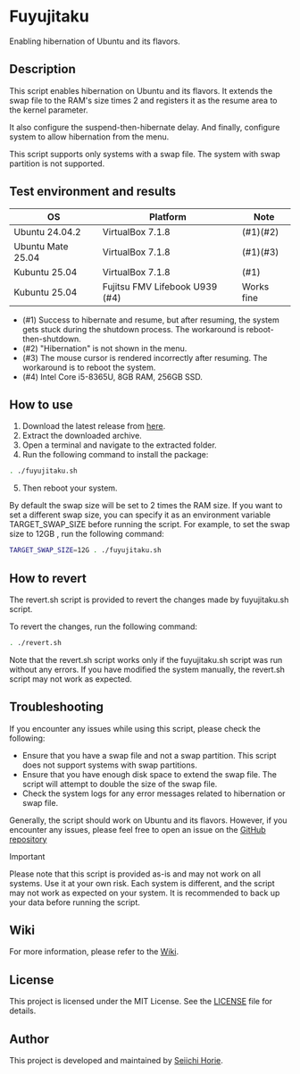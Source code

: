 # Fuyujitaku
Enabling hibernation of Ubuntu and its flavors. 

## Description
This script enables hibernation on Ubuntu and its flavors. 
It extends the swap file to the RAM's size times 2 and registers it as the resume area to the kernel parameter.

It also configure the suspend-then-hibernate delay. And finally, configure system to allow hibernation from the menu.

This script supports only systems with a swap file. The system with swap partition is not supported.

## Test environment and results
| OS                | Platform                      | Note       |
|--                 |--                             |--          |
| Ubuntu 24.04.2    | VirtualBox 7.1.8              | (#1)(#2)       |
| Ubuntu Mate 25.04 | VirtualBox 7.1.8              | (#1)(#3)   |
| Kubuntu 25.04    | VirtualBox 7.1.8               | (#1)       |
| Kubuntu 25.04    | Fujitsu FMV Lifebook U939 (#4) | Works fine |

- (#1) Success to hibernate and resume, but after resuming, the system gets stuck during the shutdown process. The workaround is reboot-then-shutdown.
- (#2) "Hibernation" is not shown in the menu. 
- (#3) The mouse cursor is rendered incorrectly after resuming. The workaround is to reboot the system.
- (#4) Intel Core i5-8365U, 8GB RAM, 256GB SSD.


## How to use
1. Download the latest release from [here](https://github.com/suikan4github/fuyujitaku).
2. Extract the downloaded archive.
3. Open a terminal and navigate to the extracted folder.
4. Run the following command to install the package:
```bash
. ./fuyujitaku.sh
```
5. Then reboot your system.

By default the swap size will be set to 2 times the RAM size. If you want to set a different swap size, you can specify it as an environment variable TARGET_SWAP_SIZE before running the script. For example, to set the swap size to 12GB , run the following command:
```bash
TARGET_SWAP_SIZE=12G . ./fuyujitaku.sh
```

## How to revert
The revert.sh script is provided to revert the changes made by fuyujitaku.sh script.

To revert the changes, run the following command:

```bash
. ./revert.sh
```

Note that the revert.sh script works only if the fuyujitaku.sh script was run without any errors. If you have modified the system manually, the revert.sh script may not work as expected.

## Troubleshooting
If you encounter any issues while using this script, please check the following:
- Ensure that you have a swap file and not a swap partition. This script does not support systems with swap partitions.
- Ensure that you have enough disk space to extend the swap file. The script will attempt to double the size of the swap file.
- Check the system logs for any error messages related to hibernation or swap file.

Generally, the script should work on Ubuntu and its flavors. However, if you encounter any issues, please feel free to open an issue on the [GitHub repository](https://github.com/suikan4github/fuyujitaku/wiki)

> [!IMPORTANT]
> Please note that this script is provided as-is and may not work on all systems. Use it at your own risk. Each system is different, and the script may not work as expected on your system. It is recommended to back up your data before running the script.

## Wiki
For more information, please refer to the [Wiki](https://github.com/suikan4github/fuyujitaku/wiki).

## License
This project is licensed under the MIT License. See the [LICENSE](LICENSE) file for details.

## Author
This project is developed and maintained by [Seiichi Horie](https://github.com/suikan4github).